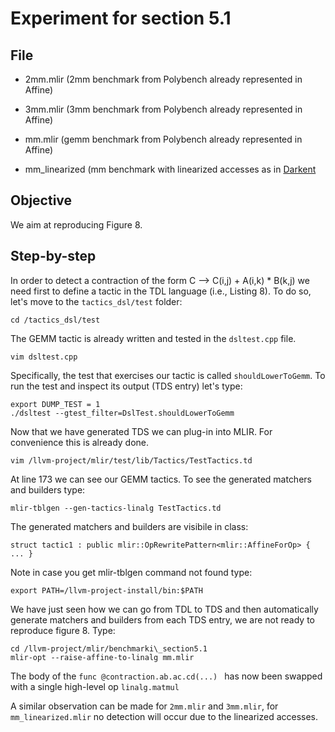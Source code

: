 # Experiment for section 5.1

## File

- 2mm.mlir (2mm benchmark from Polybench already represented in Affine)
- 3mm.mlir (3mm benchmark from Polybench already represented in Affine)
- mm.mlir (gemm benchmark from Polybench already represented in Affine)

- mm\_linearized (mm benchmark with linearized accesses as in [Darkent](https://github.com/pjreddie/darknet/blob/4a03d405982aa1e1e911eac42b0ffce29cc8c8ef/src/gemm.c#L74)

## Objective

We aim at reproducing Figure 8.

## Step-by-step

In order to detect a contraction of the form C --> C(i,j) + A(i,k) * B(k,j)
we need first to define a tactic in the TDL language (i.e., Listing 8).
To do so, let's move to the ```tactics_dsl/test``` folder:

``` cd /tactics_dsl/test ```

The GEMM tactic is already written and tested in the ```dsltest.cpp``` file.

``` vim dsltest.cpp ```

Specifically, the test that exercises our tactic is called ```shouldLowerToGemm```.
To run the test and inspect its output (TDS entry) let's type:

```
export DUMP_TEST = 1
./dsltest --gtest_filter=DslTest.shouldLowerToGemm
```

Now that we have generated TDS we can plug-in into MLIR. For
convenience this is already done. 

``` 
vim /llvm-project/mlir/test/lib/Tactics/TestTactics.td 
```

At line 173 we can see our GEMM tactics. To see the generated 
matchers and builders type:

``` 
mlir-tblgen --gen-tactics-linalg TestTactics.td 
```

The generated matchers and builders are visibile in class: 

```
struct tactic1 : public mlir::OpRewritePattern<mlir::AffineForOp> { ... }

```

Note in case you get mlir-tblgen command not found type:

```
export PATH=/llvm-project-install/bin:$PATH
```

We have just seen how we can go from TDL to TDS and then automatically
generate matchers and builders from each TDS entry, we are not ready
to reproduce figure 8. Type:

```
cd /llvm-project/mlir/benchmarki\_section5.1
mlir-opt --raise-affine-to-linalg mm.mlir
```

The body of the ```func @contraction.ab.ac.cd(...) ``` has now
been swapped with a single high-level op ```linalg.matmul```

A similar observation can be made for ```2mm.mlir``` and ```3mm.mlir```,
for ```mm_linearized.mlir``` no detection will occur due to the linearized
accesses.
